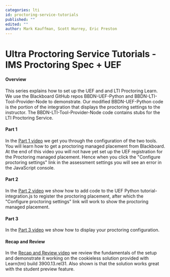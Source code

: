 ```yaml
---
categories: lti
id: proctoring-service-tutorials
published: ""
edited: ""
author: Mark Kauffman, Scott Hurrey, Eric Preston
---
```

<VersioningTracker frontMatter={frontMatter}/>

# Ultra Proctoring Service Tutorials - IMS Proctoring Spec + UEF

#### Overview

This series explains how to set up the UEF and and LTI Proctoring Learn. We use the Blackboard GitHub repos BBDN-UEF-Python and BBDN-LTI-Tool-Provider-Node to demonstrate. Our modified BBDN-UEF-Python code is the portion of the integration that displays the proctoring settings to the instructor. The BBDN-LTI-Tool-Provider-Node code contains stubs for the LTI Proctoring Service.

#### Part 1

In the [Part 1 video](https://youtu.be/66bxP8Hm4kk) we get you through the configuration of the two tools. You will learn how to get a proctoring managed placement from Blackboard. At the end of this video you will not have yet set up the UEF registration for the Proctoring managed placement. Hence when you click the "Configure proctoring settings" link in the assessment settings you will see an error in the JavaScript console.

#### Part 2

In the [Part 2 video](https://youtu.be/bTSGkqcH9oU) we show how to add code to the UEF Python tutorial-integration.js to register the proctoring placement, after which the "Configure proctoring settings" link will work to show the proctoring managed placement.

#### Part 3

In the [Part 3 video](https://youtu.be/DciK1YoaE6E) we show how to display your proctoring configuration.

#### Recap and Review

In the [Recap and Review video](https://youtu.be/MRkJ3PHYoJo) we review the fundamentals of the setup and demonstrate it working on the cookieless solution provided with Learn(tm) build 3900.13.rel31. Also shown is that the solution works great with the student preview feature.
<AuthorBox frontMatter={frontMatter}/>
